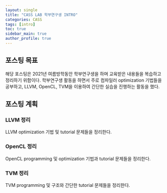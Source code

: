 ```yaml
---
layout: single  
title: "CASS LAB 학부연구생 INTRO"  
categories: CASS 
tags: [intro]  
toc: true  
sidebar_main: true
author_profile: true
---  
```


## 포스팅 목표  
해당 포스팅은 2021년 여름방학동안 학부연구생을 하며 교육받은 내용들을 복습하고 정리하기 위함이다. 학부연구생 활동을 하면서 주로 컴파일러 optimization 기법들을 공부하고, LLVM, OpenCL, TVM을 이용하여 간단한 실습을 진행하는 활동을 했다.   

## 포스팅 계획  
### LLVM 정리  
LLVM optimization 기법 및 tutorial 문제들을 정리한다.  
  
### OpenCL 정리  
OpenCL programming 및 optimization 기법과 tutorial 문제들을 정리한다.  
  
### TVM 정리  
TVM programming 및 구조와 간단한 tutorial 문제들을 정리한다.   
